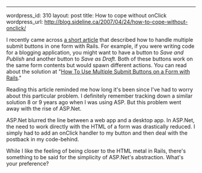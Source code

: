 --- 
wordpress_id: 310
layout: post
title: How to cope without onClick
wordpress_url: http://blog.sideline.ca/2007/04/24/how-to-cope-without-onclick/

<p>I recently came across <a href="http://myersds.com/notebook/2006/09/10/multiple_submit_buttons_on_a_form_with_rails">a short article</a> that described how to handle multiple submit buttons in one form with Rails.  For example, if you were writing code for a blogging application, you might want to have a button to <em>Save and Publish</em> and another button to <em>Save as Draft</em>.  Both of these buttons work on the same form contents but would spawn different actions.  You can read about the solution at "<a href="http://myersds.com/notebook/2006/09/10/multiple_submit_buttons_on_a_form_with_rails">How To Use Multiple Submit Buttons on a Form with Rails</a>."</p>

<p>Reading this article reminded me how long it's been since I've had to worry about this particular problem.  I definitely remember tracking down a similar solution 8 or 9 years ago when I was using ASP.  But this problem went away with the rise of ASP.Net.</p>

<p>ASP.Net blurred the line between a web app and a desktop app.  In ASP.Net, the need to work directly with the HTML of a form was drastically reduced.  I simply had to add an onClick handler to my button and then deal with the postback in my code-behind.</p>

<p>While I like the feeling of being closer to the HTML metal in Rails, there's something to be said for the simplicity of ASP.Net's abstraction.  What's your preference?</p>
